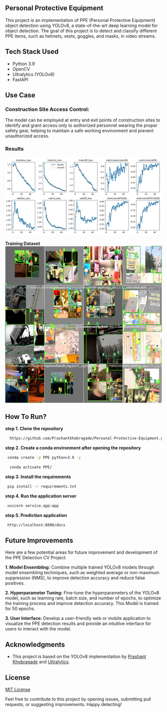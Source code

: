 ## **Personal Protective Equipment**

This project is an implementation of PPE (Personal Protective Equipment) object detection using YOLOv8, a state-of-the-art deep learning model for object detection. The goal of this project is to detect and classify different PPE items, such as helmets, vests, goggles, and masks, in video streams.

## **Tech Stack Used**

  * Python 3.9
  * OpenCV
  * Ultralytics (YOLOv8)
  * FastAPI
    
## **Use Case**

### Construction Site Access Control:
The model can be employed at entry and exit points of construction sites to identify and grant access only to authorized personnel wearing the proper safety gear, helping to maintain a safe working environment and prevent unauthorized access.


### **Results**
![Training_Result](https://github.com/Prashantkhobragade/Personal-Protective-Equipment/blob/main/Report/results.png)

**Training Dataset**
![Image](https://github.com/Prashantkhobragade/Personal-Protective-Equipment/blob/main/Report/train_batch14672.jpg)


## **How To Run?**

 **step 1. Clone the repository**
 
  ```bash
    https://github.com/Prashantkhobragade/Personal-Protective-Equipment.git
  ```
 **step 2. Create a conda environment after opening the repository**

  ```bash
   conda create -p PPE python=3.9 -y
  ```
  ```bash
    conda activate PPE/
  ```

 **step 3. Install the requirements**

  ```bash
   pip install -r requirements.txt
  ```
 **step 4. Run the application server**

 ```bash
  uvicorn service.app:app
 ```
 **step 5. Prediction application**

 ```bash
  http://localhost:8000/docs
 ```

## **Future Improvements**
Here are a few potential areas for future improvement and development of the PPE Detection CV Project:

 **1. Model Ensembling:** Combine multiple trained YOLOv8 models through model ensembling techniques, such as weighted average or non-maximum suppression (NMS), to improve detection accuracy and reduce false positives.

 **2. Hyperparameter Tuning:** Fine-tune the hyperparameters of the YOLOv8 model, such as learning rate, batch size, and number of epochs, to optimize the training process and improve detection accuracy. This Model is trained for 50 epochs.

**3. User Interface:** Develop a user-friendly web or mobile application to visualize the PPE detection results and provide an intuitive interface for users to interact with the model.

## **Acknowledgments**
 * This project is based on the YOLOv8 implementation by [Prashant Khobragade](https://github.com/Prashantkhobragade) and [Ultralytics](https://github.com/ultralytics).

## **License**
 [MIT License](https://github.com/git/git-scm.com/blob/main/MIT-LICENSE.txt)
 
 Feel free to contribute to this project by opening issues, submitting pull requests, or suggesting improvements. Happy detecting!


